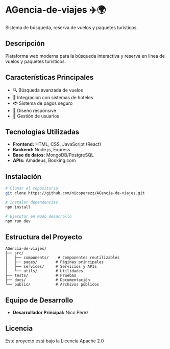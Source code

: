 # AGencia-de-viajes ✈️🌍

Sistema de búsqueda, reserva de vuelos y paquetes turísticos.

## Descripción

Plataforma web moderna para la búsqueda interactiva y reserva en línea de vuelos y paquetes turísticos.

## Características Principales

- 🔍 Búsqueda avanzada de vuelos
- 🏨 Integración con sistemas de hoteles  
- 💳 Sistema de pagos seguro
- 📱 Diseño responsive
- 👥 Gestión de usuarios

## Tecnologías Utilizadas

- **Frontend:** HTML, CSS, JavaScript (React)
- **Backend:** Node.js, Express
- **Base de datos:** MongoDB/PostgreSQL
- **APIs:** Amadeus, Booking.com

## Instalación

```bash
# Clonar el repositorio
git clone https://github.com/nicoperezz/AGencia-de-viajes.git

# Instalar dependencias
npm install

# Ejecutar en modo desarrollo
npm run dev
```

## Estructura del Proyecto

```
AGencia-de-viajes/
├── src/
│   ├── components/    # Componentes reutilizables
│   ├── pages/        # Páginas principales
│   ├── services/     # Servicios y APIs
│   └── utils/        # Utilidades
├── tests/            # Pruebas
├── docs/             # Documentación
└── public/           # Archivos públicos
```

## Equipo de Desarrollo

- **Desarrollador Principal:** Nico Perez

## Licencia

Este proyecto está bajo la Licencia Apache 2.0

